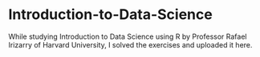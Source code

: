 # Introduction-to-Data-Science

While studying Introduction to Data Science using R by Professor Rafael Irizarry of Harvard University, I solved the exercises and uploaded it here.  
